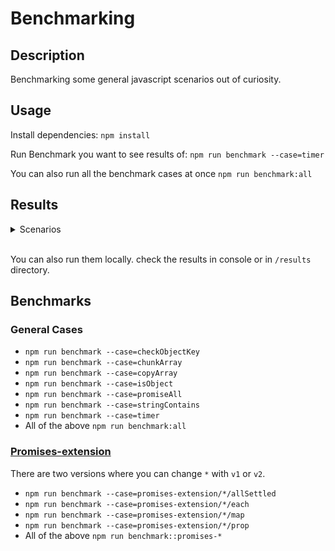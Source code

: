 # Benchmarking

## Description

Benchmarking some general javascript scenarios out of curiosity.

## Usage

Install dependencies:
`npm install`

Run Benchmark you want to see results of:
`npm run benchmark --case=timer`

You can also run all the benchmark cases at once
`npm run benchmark:all`

## Results

<details><summary>Scenarios</summary>
<p>

```bash
# Check Object Key

Fastest: In
Slowest: hasOwnProperty

# Copy Array

Fastest: Slice
Slowest: Map

# String Contains

Fastest: IndexOf
Slowest: Match

# Timer Contains

Fastest: Test Date Timer
Slowest: Test Node Timer

# Promise All

Fastest: Native Promise All(promise Array)
Slowest: Loop Promise All(promise Array)

# Chunk Array 

Fastest: Chunk Array V2
Slowest: Chunk Array V3

# Is Array

Fastest: Array Constructor> Object
Slowest: Array to String> Array

# Is Object

Fastest: Object Constructor> Array
Slowest: Object to String> Array

#Is Primitive

Fastest: Typeof
Slowest: Regex

```
</p>
</details>

<br>

You can also run them locally. check the results in console or in `/results` directory.

## Benchmarks

### General Cases

- `npm run benchmark --case=checkObjectKey`
- `npm run benchmark --case=chunkArray`
- `npm run benchmark --case=copyArray`
- `npm run benchmark --case=isObject`
- `npm run benchmark --case=promiseAll`
- `npm run benchmark --case=stringContains`
- `npm run benchmark --case=timer`
- All of the above `npm run benchmark:all`

### [Promises-extension](https://github.com/gkampitakis/promises-extension)

There are two versions where you can change `*` with `v1` or `v2`.

- `npm run benchmark --case=promises-extension/*/allSettled`
- `npm run benchmark --case=promises-extension/*/each`
- `npm run benchmark --case=promises-extension/*/map`
- `npm run benchmark --case=promises-extension/*/prop`
- All of the above `npm run benchmark::promises-*`
